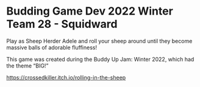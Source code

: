 # Budding Game Dev 2022 Winter Team 28 - Squidward

Play as Sheep Herder Adele and roll your sheep around until they become massive balls of adorable fluffiness!

This game was created during the Buddy Up Jam: Winter 2022, which had the theme “BIG!”

https://crossedkiller.itch.io/rolling-in-the-sheep
